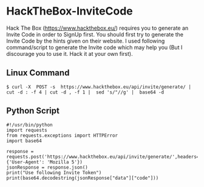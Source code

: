 # HackTheBox-InviteCode

Hack The Box (https://www.hackthebox.eu/) requires you to generate an Invite Code in order to SignUp first. You should first try to generate the Invite Code by the hints given on their website. I used following command/script to generate the Invite code which may help you (But I discourage you to use it. Hack it at your own first).

## Linux Command
```
$ curl -X  POST -s  https://www.hackthebox.eu/api/invite/generate/ | cut -d : -f 4 | cut -d , -f 1 |  sed 's/"//g' |  base64 -d
```

## Python Script
```
#!/usr/bin/python
import requests
from requests.exceptions import HTTPError
import base64

response = requests.post('https://www.hackthebox.eu/api/invite/generate/',headers={'User-Agent': 'Mozilla 5'})
jsonResponse = response.json()
print("Use following Invite Token")
print(base64.decodestring(jsonResponse["data"]["code"]))
```
